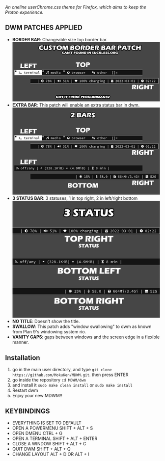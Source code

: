 
_An oneline userChrome.css theme for Firefox, which aims to keep the Proton experience._

## DWM PATCHES APPLIED

- **BORDER BAR**: Changeable size top border bar.
![Oneline Proton screenshot](borderbar.png)
- **EXTRA BAR**: This patch will enable an extra status bar in dwm.
![Oneline Proton screenshot](bars.png)
- **3 STATUS BAR**: 3 statuses, 1 in top right, 2 in left/right bottom
![Oneline Proton screenshot](3status.png)
- **NO TITLE**: Doesn't show the title.
- **SWALLOW**: This patch adds "window swallowing" to dwm as known from Plan 9's windowing system rio.
- **VANITY GAPS**: gaps between windows and the screen edge in a flexible manner.


## Installation

1. go in the main user directory, and type `git clone https://github.com/MokuKen/MDWM.git`. then press ENTER
2. go inside the repository `cd MDWM/dwm`
3. and install it `sudo make clean install` or `sudo make install`
6. Restart dwm
7. Enjoy your new MDWM!!


## KEYBINDINGS

- EVERYTHING IS SET TO DEFAULT
- OPEN A POWERMENU SHIFT + ALT + S
- OPEN DMENU CTRL + G
- OPEN A TERMINAL SHIFT + ALT + ENTER
- CLOSE A WINDOW SHIFT + ALT + C
- QUIT DWM SHIFT + ALT + Q
- CHANGE LAYOUT ALT + D OR ALT + I

```

